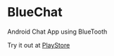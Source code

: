 # BlueChat
Android Chat App using BlueTooth

Try it out at <a href="https://play.google.com/store/apps/details?id=com.justadeveloper96.bluechat"/>PlayStore</a>
